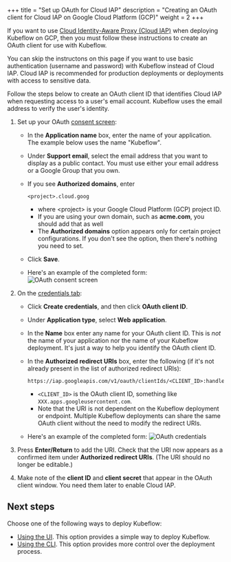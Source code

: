 +++
title = "Set up OAuth for Cloud IAP"
description = "Creating an OAuth client for Cloud IAP on Google Cloud Platform (GCP)"
weight = 2
+++

If you want to use 
[Cloud Identity-Aware Proxy (Cloud IAP)](https://cloud.google.com/iap/docs/) 
when deploying Kubeflow on GCP,
then you must follow these instructions to create an OAuth client for use
with Kubeflow.

You can skip the instructons on this page if you want to use basic 
authentication (username and password) with Kubeflow instead of Cloud IAP.
Cloud IAP is recommended for production deployments or deployments with access 
to sensitive data.

Follow the steps below to create an OAuth client ID that identifies Cloud IAP 
when requesting access to a user's email account. Kubeflow uses the email 
address to verify the user's identity.

1. Set up your OAuth [consent screen](https://console.cloud.google.com/apis/credentials/consent):
   * In the **Application name** box, enter the name of your application.
     The example below uses the name "Kubeflow".
   * Under **Support email**, select the email address that you want to display 
     as a public contact. You must use either your email address or a Google 
     Group that you own.
   * If you see **Authorized domains**, enter

        ```
        <project>.cloud.goog
        ```
        * where \<project\> is your Google Cloud Platform (GCP) project ID.
        * If you are using your own domain, such as **acme.com**, you should add 
          that as well
        * The **Authorized domains** option appears only for certain project 
          configurations. If you don't see the option, then there's nothing you 
          need to set.        
   * Click **Save**.
   * Here's an example of the completed form:   
    <img src="/docs/images/consent-screen.png" 
      alt="OAuth consent screen"
      class="mt-3 mb-3 p-3 border border-info rounded">

1. On the [credentials tab](https://console.cloud.google.com/apis/credentials):
   * Click **Create credentials**, and then click **OAuth client ID**.
   * Under **Application type**, select **Web application**.
   * In the **Name** box enter any name for your OAuth client ID. This is *not*
     the name of your application nor the name of your Kubeflow deployment. It's
     just a way to help you identify the OAuth client ID.
   * In the **Authorized redirect URIs** box, enter the following (if it's not already present
     in the list of authorized redirect URIs):

        ```
        https://iap.googleapis.com/v1/oauth/clientIds/<CLIENT_ID>:handleRedirect
        ```
        * `<CLIENT_ID>` is the OAuth client ID, something like `XXX.apps.googleusercontent.com`.
        * Note that the URI is not dependent on the Kubeflow deployment or endpoint. Multiple Kubeflow
          deployments can share the same OAuth client without the need to modify the redirect URIs.
    * Here's an example of the completed form:
      <img src="/docs/images/oauth-credential.png" 
        alt="OAuth credentials"
        class="mt-3 mb-3 p-3 border border-info rounded">

1. Press **Enter/Return** to add the URI. Check that the URI now appears as
  a confirmed item under **Authorized redirect URIs**. (The URI should no longer be
  editable.)
1. Make note of the **client ID** and **client secret** that appear in the OAuth
  client window. You need them later to enable Cloud IAP.

## Next steps

Choose one of the following ways to deploy Kubeflow:

* [Using the UI](/docs/gke/deploy/deploy-ui). This option provides a simple
  way to deploy Kubeflow.
* [Using the CLI](/docs/gke/deploy/deploy-cli). This option provides more
  control over the deployment process.